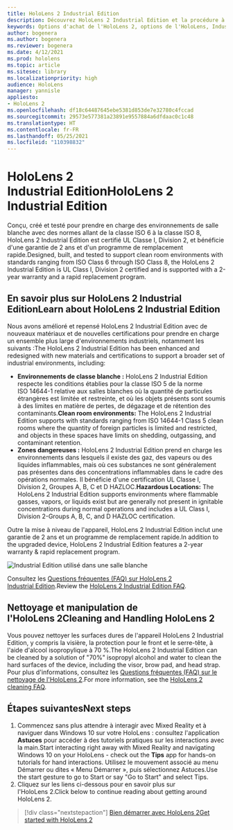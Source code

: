 ```yaml
---
title: HoloLens 2 Industrial Edition
description: Découvrez HoloLens 2 Industrial Edition et la procédure à suivre après l'avoir acquis.
keywords: Options d'achat de l'HoloLens 2, options de l'HoloLens, Industrial Edition
author: bogenera
ms.author: bogenera
ms.reviewer: bogenera
ms.date: 4/12/2021
ms.prod: hololens
ms.topic: article
ms.sitesec: library
ms.localizationpriority: high
audience: HoloLens
manager: yannisle
appliesto:
- HoloLens 2
ms.openlocfilehash: df18c64487645ebe5381d853de7e32780c4fccad
ms.sourcegitcommit: 29573e577381a23891e9557884a6dfdaac0c1c48
ms.translationtype: HT
ms.contentlocale: fr-FR
ms.lasthandoff: 05/25/2021
ms.locfileid: "110398832"
---
```

# <a name="hololens-2-industrial-edition"></a><span data-ttu-id="5b7fd-104">HoloLens 2 Industrial Edition</span><span class="sxs-lookup"><span data-stu-id="5b7fd-104">HoloLens 2 Industrial Edition</span></span>

<span data-ttu-id="5b7fd-105">Conçu, créé et testé pour prendre en charge des environnements de salle blanche avec des normes allant de la classe ISO 6 à la classe ISO 8, HoloLens 2 Industrial Edition est certifié UL Classe I, Division 2, et bénéficie d'une garantie de 2 ans et d'un programme de remplacement rapide.</span><span class="sxs-lookup"><span data-stu-id="5b7fd-105">Designed, built, and tested to support clean room environments with standards ranging from ISO Class 6 through ISO Class 8, the HoloLens 2 Industrial Edition is UL Class I, Division 2 certified and is supported with a 2-year warranty and a rapid replacement program.</span></span>

## <a name="learn-about-hololens-2-industrial-edition"></a><span data-ttu-id="5b7fd-106">En savoir plus sur HoloLens 2 Industrial Edition</span><span class="sxs-lookup"><span data-stu-id="5b7fd-106">Learn about HoloLens 2 Industrial Edition</span></span>

<span data-ttu-id="5b7fd-107">Nous avons amélioré et repensé HoloLens 2 Industrial Edition avec de nouveaux matériaux et de nouvelles certifications pour prendre en charge un ensemble plus large d'environnements industriels, notamment les suivants :</span><span class="sxs-lookup"><span data-stu-id="5b7fd-107">The HoloLens 2 Industrial Edition has been enhanced and redesigned with new materials and certifications to support a broader set of industrial environments, including:</span></span>

- <span data-ttu-id="5b7fd-108">**Environnements de classe blanche :** HoloLens 2 Industrial Edition respecte les conditions établies pour la classe ISO 5 de la norme ISO 14644-1 relative aux salles blanches où la quantité de particules étrangères est limitée et restreinte, et où les objets présents sont soumis à des limites en matière de pertes, de dégazage et de rétention des contaminants.</span><span class="sxs-lookup"><span data-stu-id="5b7fd-108">**Clean room environments:** The HoloLens 2 Industrial Edition supports with standards ranging from ISO 14644-1 Class 5 clean rooms where the quantity of foreign particles is limited and restricted, and objects in these spaces have limits on shedding, outgassing, and contaminant retention.</span></span>
- <span data-ttu-id="5b7fd-109">**Zones dangereuses :** HoloLens 2 Industrial Edition prend en charge les environnements dans lesquels il existe des gaz, des vapeurs ou des liquides inflammables, mais où ces substances ne sont généralement pas présentes dans des concentrations inflammables dans le cadre des opérations normales. Il bénéficie d'une certification UL Classe I, Division 2, Groupes A, B, C et D HAZLOC.</span><span class="sxs-lookup"><span data-stu-id="5b7fd-109">**Hazardous Locations:** The HoloLens 2 Industrial Edition supports environments where flammable gasses, vapors, or liquids exist but are generally not present in ignitable concentrations during normal operations and includes a UL Class I, Division 2-Groups A, B, C, and D HAZLOC certification.</span></span>

<span data-ttu-id="5b7fd-110">Outre la mise à niveau de l'appareil, HoloLens 2 Industrial Edition inclut une garantie de 2 ans et un programme de remplacement rapide.</span><span class="sxs-lookup"><span data-stu-id="5b7fd-110">In addition to the upgraded device, HoloLens 2 Industrial Edition features a 2-year warranty & rapid replacement program.</span></span>

![Industrial Edition utilisé dans une salle blanche](./images/ie-small-pic.png)

<span data-ttu-id="5b7fd-112">Consultez les [Questions fréquentes (FAQ) sur HoloLens 2 Industrial Edition](hololens2-industrial-edition-faq.md).</span><span class="sxs-lookup"><span data-stu-id="5b7fd-112">Review the [HoloLens 2 Industrial Edition FAQ](hololens2-industrial-edition-faq.md).</span></span>

## <a name="cleaning-and-handling-hololens-2"></a><span data-ttu-id="5b7fd-113">Nettoyage et manipulation de l'HoloLens 2</span><span class="sxs-lookup"><span data-stu-id="5b7fd-113">Cleaning and Handling HoloLens 2</span></span>

<span data-ttu-id="5b7fd-114">Vous pouvez nettoyer les surfaces dures de l'appareil HoloLens 2 Industrial Edition, y compris la visière, la protection pour le front et le serre-tête, à l'aide d'alcool isopropylique à 70 %.</span><span class="sxs-lookup"><span data-stu-id="5b7fd-114">The HoloLens 2 Industrial Edition can be cleaned by a solution of "70%" isopropyl alcohol and water to clean the hard surfaces of the device, including the visor, brow pad, and head strap.</span></span> <span data-ttu-id="5b7fd-115">Pour plus d'informations, consultez les [Questions fréquentes (FAQ) sur le nettoyage de l'HoloLens 2](https://docs.microsoft.com/hololens/hololens2-maintenance).</span><span class="sxs-lookup"><span data-stu-id="5b7fd-115">For more information, see the [HoloLens 2 cleaning FAQ](https://docs.microsoft.com/hololens/hololens2-maintenance).</span></span>

## <a name="next-steps"></a><span data-ttu-id="5b7fd-116">Étapes suivantes</span><span class="sxs-lookup"><span data-stu-id="5b7fd-116">Next steps</span></span>

1. <span data-ttu-id="5b7fd-117">Commencez sans plus attendre à interagir avec Mixed Reality et à naviguer dans Windows 10 sur votre HoloLens : consultez l'application **Astuces** pour accéder à des tutoriels pratiques sur les interactions avec la main.</span><span class="sxs-lookup"><span data-stu-id="5b7fd-117">Start interacting right away with Mixed Reality and navigating Windows 10 on your HoloLens - check out the **Tips** app for hands-on tutorials for hand interactions.</span></span> <span data-ttu-id="5b7fd-118">Utilisez le mouvement associé au menu Démarrer ou dites « Menu Démarrer », puis sélectionnez Astuces.</span><span class="sxs-lookup"><span data-stu-id="5b7fd-118">Use the start gesture to go to Start or say "Go to Start" and select Tips.</span></span>
1. <span data-ttu-id="5b7fd-119">Cliquez sur les liens ci-dessous pour en savoir plus sur l'HoloLens 2.</span><span class="sxs-lookup"><span data-stu-id="5b7fd-119">Click below to continue reading about getting around HoloLens 2.</span></span>

> [!div class="nextstepaction"]
> [<span data-ttu-id="5b7fd-120">Bien démarrer avec HoloLens 2</span><span class="sxs-lookup"><span data-stu-id="5b7fd-120">Get started with HoloLens 2</span></span>](hololens2-basic-usage.md)